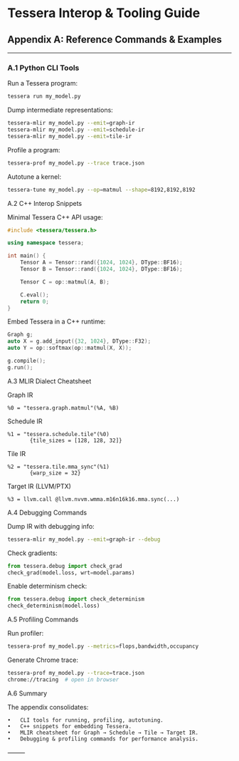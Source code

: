 # Tessera Interop & Tooling Guide
## Appendix A: Reference Commands & Examples

---

### A.1 Python CLI Tools

Run a Tessera program:

```bash
tessera run my_model.py
```
Dump intermediate representations:

```bash
tessera-mlir my_model.py --emit=graph-ir
tessera-mlir my_model.py --emit=schedule-ir
tessera-mlir my_model.py --emit=tile-ir
```
Profile a program:

```bash
tessera-prof my_model.py --trace trace.json
```
Autotune a kernel:

```bash
tessera-tune my_model.py --op=matmul --shape=8192,8192,8192
```

A.2 C++ Interop Snippets

Minimal Tessera C++ API usage:
```cpp
#include <tessera/tessera.h>

using namespace tessera;

int main() {
    Tensor A = Tensor::rand({1024, 1024}, DType::BF16);
    Tensor B = Tensor::rand({1024, 1024}, DType::BF16);

    Tensor C = op::matmul(A, B);

    C.eval();
    return 0;
}
```
Embed Tessera in a C++ runtime:

```cpp
Graph g;
auto X = g.add_input({32, 1024}, DType::F32);
auto Y = op::softmax(op::matmul(X, X));

g.compile();
g.run();
```

A.3 MLIR Dialect Cheatsheet

Graph IR

```mlir
%0 = "tessera.graph.matmul"(%A, %B)
```
Schedule IR

```mlir
%1 = "tessera.schedule.tile"(%0)
       {tile_sizes = [128, 128, 32]}
```

Tile IR

```mlir
%2 = "tessera.tile.mma_sync"(%1)
       {warp_size = 32}
```

Target IR (LLVM/PTX)

```mlir
%3 = llvm.call @llvm.nvvm.wmma.m16n16k16.mma.sync(...)
```
A.4 Debugging Commands

Dump IR with debugging info:

```bash
tessera-mlir my_model.py --emit=graph-ir --debug
```

Check gradients:

```python
from tessera.debug import check_grad
check_grad(model.loss, wrt=model.params)
```

Enable determinism check:

```python
from tessera.debug import check_determinism
check_determinism(model.loss)
```

A.5 Profiling Commands

Run profiler:

```bash
tessera-prof my_model.py --metrics=flops,bandwidth,occupancy
```

Generate Chrome trace:

```bash
tessera-prof my_model.py --trace=trace.json
chrome://tracing  # open in browser
```
A.6 Summary

The appendix consolidates:

	•	CLI tools for running, profiling, autotuning.
	•	C++ snippets for embedding Tessera.
	•	MLIR cheatsheet for Graph → Schedule → Tile → Target IR.
	•	Debugging & profiling commands for performance analysis.

⸻
